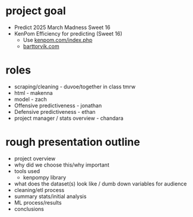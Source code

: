 # project goal

- Predict 2025 March Madness Sweet 16  
- KenPom Efficiency for predicting (Sweet 16\)  
  - Use [kenpom.com/index.php](http://kenpom.com/index.php)  
  - [barttorvik.com](http://barttorvik.com) 

# roles

- scraping/cleaning \- duvoe/together in class tmrw  
- html \- makenna  
- model \- zach  
- Offensive predictiveness \- jonathan  
- Defensive predictiveness \- ethan  
- project manager / stats overview \- chandara

# rough presentation outline

- project overview  
- why did we choose this/why important  
- tools used  
  - kenpompy library  
- what does the dataset(s) look like / dumb down variables for audience  
- cleaning/etl process  
- summary stats/initial analysis  
- ML process/results  
- conclusions